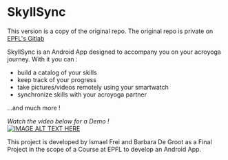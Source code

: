 # SkyllSync
This version is a copy of the original repo. The original repo is private on [EPFL's Gitlab](https://gitlab.epfl.ch/android-ee-490/2023-2024/acroyoga/-/tree/Project?ref_type=heads)

SkyllSync is an Android App designed to accompany you on your acroyoga journey. 
With it you can :
- build a catalog of your skills
- keep track of your progress
- take pictures/videos remotely using your smartwatch
- synchronize skills with your acroyoga partner

...and much more !

*Watch the video below for a Demo !* \
[![IMAGE ALT TEXT HERE](https://img.youtube.com/vi/VTzfSM9q5eM/0.jpg)](https://www.youtube.com/watch?v=VTzfSM9q5eM)


This project is developed by Ismael Frei and Barbara De Groot as a Final Project in the scope of a Course at EPFL to develop an Android App.

